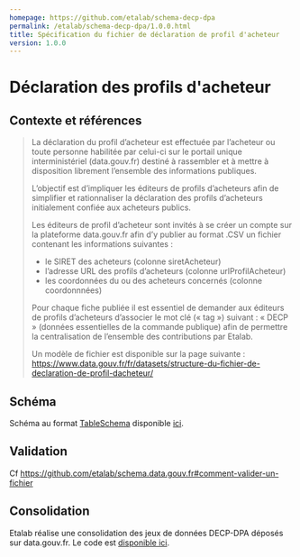 ```yaml
---
homepage: https://github.com/etalab/schema-decp-dpa
permalink: /etalab/schema-decp-dpa/1.0.0.html
title: Spécification du fichier de déclaration de profil d'acheteur
version: 1.0.0
---
```


# Déclaration des profils d'acheteur

## Contexte et références

> La déclaration du profil d’acheteur est effectuée par l’acheteur ou toute personne habilitée par celui-ci sur le portail unique interministériel (data.gouv.fr) destiné à rassembler et à mettre à disposition librement l’ensemble des informations publiques.
>
> L’objectif est d’impliquer les éditeurs de profils d’acheteurs afin de simplifier et rationnaliser la déclaration des profils d’acheteurs initialement confiée aux acheteurs publics.
>
> Les éditeurs de profil d’acheteur sont invités à se créer un compte sur la plateforme data.gouv.fr afin d’y publier au format .CSV un fichier contenant les informations suivantes :
>
> - le SIRET des acheteurs (colonne siretAcheteur)
> - l’adresse URL des profils d’acheteurs (colonne urlProfilAcheteur)
> - les coordonnées du ou des acheteurs concernés (colonne coordonnnées)
>
> Pour chaque fiche publiée il est essentiel de demander aux éditeurs de profils d’acheteurs d’associer le mot clé (« tag ») suivant : « DECP » (données essentielles de la commande publique) afin de permettre la centralisation de l’ensemble des contributions par Etalab.
>
> Un modèle de fichier est disponible sur la page suivante : https://www.data.gouv.fr/fr/datasets/structure-du-fichier-de-declaration-de-profil-dacheteur/

## Schéma

Schéma au format [TableSchema](https://frictionlessdata.io/specs/table-schema) disponible [ici](https://github.com/etalab/schema-decp-dpa/blob/master/schema.json).

## Validation

Cf https://github.com/etalab/schema.data.gouv.fr#comment-valider-un-fichier

## Consolidation

Etalab réalise une consolidation des jeux de données DECP-DPA déposés sur data.gouv.fr. Le code est [disponible ici](https://github.com/etalab/schema-decp-dpa/tree/master/aggregration).